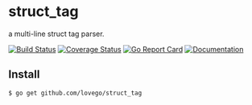 # struct_tag
a multi-line struct tag parser.

[![Build Status](https://github.com/lovego/struct_tag/actions/workflows/go.yml/badge.svg)](https://github.com/lovego/struct_tag/actions/workflows/go.yml)
[![Coverage Status](https://coveralls.io/repos/github/lovego/struct_tag/badge.svg?branch=master&3)](https://coveralls.io/github/lovego/struct_tag)
[![Go Report Card](https://goreportcard.com/badge/github.com/lovego/struct_tag&3)](https://goreportcard.com/report/github.com/lovego/struct_tag)
[![Documentation](https://pkg.go.dev/badge/github.com/lovego/struct_tag)](https://pkg.go.dev/github.com/lovego/struct_tag@v0.0.3)

## Install
`$ go get github.com/lovego/struct_tag`


